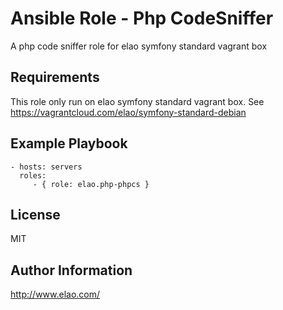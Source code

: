 Ansible Role - Php CodeSniffer
==============================

A php code sniffer role for elao symfony standard vagrant box

Requirements
------------

This role only run on elao symfony standard vagrant box. See https://vagrantcloud.com/elao/symfony-standard-debian


Example Playbook
----------------

    - hosts: servers
      roles:
         - { role: elao.php-phpcs }


License
-------

MIT


Author Information
------------------

http://www.elao.com/
